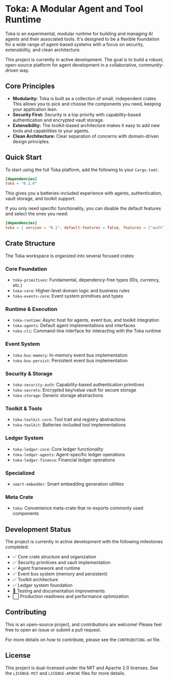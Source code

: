 # Toka: A Modular Agent and Tool Runtime

Toka is an experimental, modular runtime for building and managing AI agents and their associated tools. It's designed to be a flexible foundation for a wide range of agent-based systems with a focus on security, extensibility, and clean architecture.

This project is currently in active development. The goal is to build a robust, open-source platform for agent development in a collaborative, community-driven way.

## Core Principles

- **Modularity:** Toka is built as a collection of small, independent crates. This allows you to pick and choose the components you need, keeping your application lean.
- **Security First:** Security is a top priority with capability-based authentication and encrypted vault storage.
- **Extensibility:** The toolkit-based architecture makes it easy to add new tools and capabilities to your agents.
- **Clean Architecture:** Clear separation of concerns with domain-driven design principles.

## Quick Start

To start using the full Toka platform, add the following to your `Cargo.toml`:

```toml
[dependencies]
toka = "0.1.0"
```

This gives you a batteries-included experience with agents, authentication, vault storage, and toolkit support.

If you only need specific functionality, you can disable the default features and select the ones you need:

```toml
[dependencies]
toka = { version = "0.1", default-features = false, features = ["auth"] }
```

## Crate Structure

The Toka workspace is organized into several focused crates:

### Core Foundation
- `toka-primitives`: Fundamental, dependency-free types (IDs, currency, etc.)
- `toka-core`: Higher-level domain logic and business rules
- `toka-events-core`: Event system primitives and types

### Runtime & Execution
- `toka-runtime`: Async host for agents, event bus, and toolkit integration
- `toka-agents`: Default agent implementations and interfaces
- `toka-cli`: Command-line interface for interacting with the Toka runtime

### Event System
- `toka-bus-memory`: In-memory event bus implementation
- `toka-bus-persist`: Persistent event bus implementation

### Security & Storage
- `toka-security-auth`: Capability-based authentication primitives
- `toka-secrets`: Encrypted key/value vault for secure storage
- `toka-storage`: Generic storage abstractions

### Toolkit & Tools
- `toka-toolkit-core`: Tool trait and registry abstractions
- `toka-toolkit`: Batteries-included tool implementations

### Ledger System
- `toka-ledger-core`: Core ledger functionality
- `toka-ledger-agents`: Agent-specific ledger operations
- `toka-ledger-finance`: Financial ledger operations

### Specialized
- `smart-embedder`: Smart embedding generation utilities

### Meta Crate
- `toka`: Convenience meta-crate that re-exports commonly used components

## Development Status

The project is currently in active development with the following milestones completed:

- ✅ Core crate structure and organization
- ✅ Security primitives and vault implementation
- ✅ Agent framework and runtime
- ✅ Event bus system (memory and persistent)
- ✅ Toolkit architecture
- ✅ Ledger system foundation
- 🔄 Testing and documentation improvements
- ⬜ Production readiness and performance optimization

## Contributing

This is an open-source project, and contributions are welcome! Please feel free to open an issue or submit a pull request.

For more details on how to contribute, please see the `CONTRIBUTING.md` file.

## License

This project is dual-licensed under the MIT and Apache 2.0 licenses. See the `LICENSE-MIT` and `LICENSE-APACHE` files for more details. 